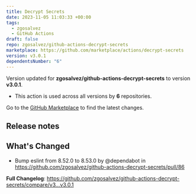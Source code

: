 ```yaml
---
title: Decrypt Secrets
date: 2023-11-05 11:03:33 +00:00
tags:
  - zgosalvez
  - GitHub Actions
draft: false
repo: zgosalvez/github-actions-decrypt-secrets
marketplace: https://github.com/marketplace/actions/decrypt-secrets
version: v3.0.1
dependentsNumber: "6"
---
```



Version updated for **zgosalvez/github-actions-decrypt-secrets** to version **v3.0.1**.
- This action is used across all versions by **6** repositories.

Go to the [GitHub Marketplace](https://github.com/marketplace/actions/decrypt-secrets) to find the latest changes.

## Release notes

## What's Changed
* Bump eslint from 8.52.0 to 8.53.0 by @dependabot in https://github.com/zgosalvez/github-actions-decrypt-secrets/pull/86


**Full Changelog**: https://github.com/zgosalvez/github-actions-decrypt-secrets/compare/v3...v3.0.1
